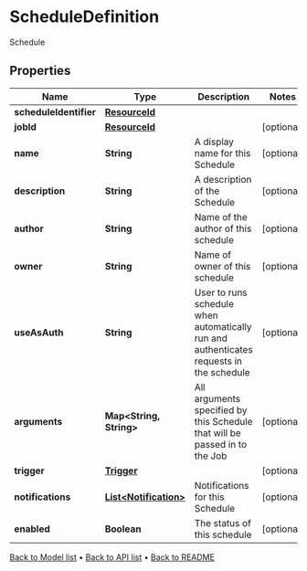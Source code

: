 

# ScheduleDefinition

Schedule

## Properties

| Name | Type | Description | Notes |
|------------ | ------------- | ------------- | -------------|
|**scheduleIdentifier** | [**ResourceId**](ResourceId.md) |  |  |
|**jobId** | [**ResourceId**](ResourceId.md) |  |  [optional] |
|**name** | **String** | A display name for this Schedule |  [optional] |
|**description** | **String** | A description of the Schedule |  [optional] |
|**author** | **String** | Name of the author of this schedule |  [optional] |
|**owner** | **String** | Name of owner of this schedule |  [optional] |
|**useAsAuth** | **String** | User to runs schedule when automatically run and authenticates   requests in the schedule |  [optional] |
|**arguments** | **Map&lt;String, String&gt;** | All arguments specified by this Schedule that will be passed in to the Job |  [optional] |
|**trigger** | [**Trigger**](Trigger.md) |  |  [optional] |
|**notifications** | [**List&lt;Notification&gt;**](Notification.md) | Notifications for this Schedule |  [optional] |
|**enabled** | **Boolean** | The status of this schedule |  [optional] |



[Back to Model list](../README.md#documentation-for-models) &#8226; [Back to API list](../README.md#documentation-for-api-endpoints) &#8226; [Back to README](../README.md)


